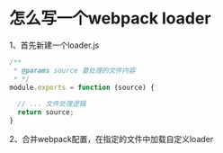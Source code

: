 # 怎么写一个webpack loader

1、首先新建一个loader.js

```javascript
/**
 * @params source 要处理的文件内容
 * */
module.exports = function (source) {
  
  // ... 文件处理逻辑
  return source;
}
```

2、合并webpack配置，在指定的文件中加载自定义loader

```javascript

```
